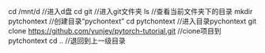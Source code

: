 
cd /mnt/d  //进入d盘
cd git //进入git文件夹
ls //查看当前文件夹下的目录
mkdir pytchontext //创建目录“pychontext”
cd pytchontext //进入目录pychontext
git clone https://github.com/yunjey/pytorch-tutorial.git //cione项目到pytchontext
cd ..   //退回到上一级目录
